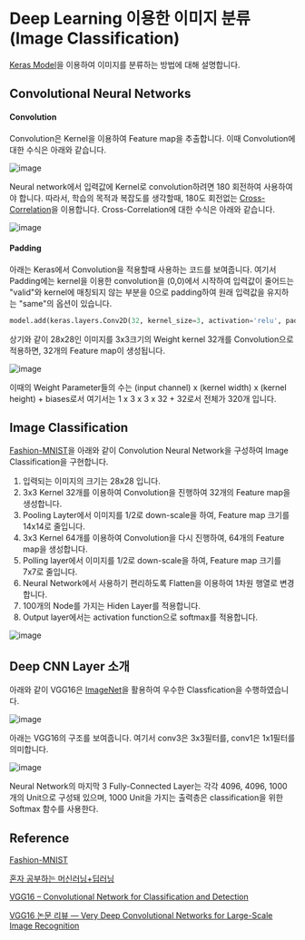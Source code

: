 # Deep Learning 이용한 이미지 분류 (Image Classification)


[Keras Model](https://github.com/kyopark2014/ML-Algorithms/blob/main/deep-learning.md#keras-model)을 이용하여 이미지를 분류하는 방법에 대해 설명합니다.

## Convolutional Neural Networks

#### Convolution

Convolution은 Kernel을 이용하여 Feature map을 추출합니다. 이때 Convolution에 대한 수식은 아래와 같습니다.

![image](https://user-images.githubusercontent.com/52392004/187317373-5033a609-d8e4-454d-9e4e-1464fd065fad.png)

Neural network에서 입력값에 Kernel로 convolution하려면 180 회전하여 사용하여야 합니다. 따라서, 학습의 목적과 복잡도를 생각할때, 180도 회전없는 [Cross-Correlation](https://glassboxmedicine.com/2019/07/26/convolution-vs-cross-correlation/)을 이용합니다. Cross-Correlation에 대한 수식은 아래와 같습니다. 

![image](https://user-images.githubusercontent.com/52392004/187317929-08b95e8c-5cd6-4558-9066-42fe127e8347.png)


#### Padding

아래는 Keras에서 Convolution을 적용할때 사용하는 코드를 보여줍니다. 여기서 Padding에는 kernel을 이용한 convolution을 (0,0)에서 시작하여 입력값이 줄어드는 "valid"와 kernel에 매칭되지 않는 부분을 0으로 padding하여 원래 입력값을 유지하는 "same"의 옵션이 있습니다.

```python
model.add(keras.layers.Conv2D(32, kernel_size=3, activation='relu', padding='same', input_shape=(28,28,1)))
```

상기와 같이 28x28인 이미지를 3x3크기의 Weight kernel 32개를 Convolution으로 적용하면, 32개의 Feature map이 생성됩니다. 

![image](https://user-images.githubusercontent.com/52392004/187319120-7bb8e3d3-e5bf-4b27-8e6c-641763f885ae.png)

이때의 Weight Parameter들의 수는 (input channel) x (kernel width) x (kernel height) + biases로서 여기서는 1 x 3 x 3 x 32 + 32로서 전체가 320개 입니다.


## Image Classification

[Fashion-MNIST](https://github.com/zalandoresearch/fashion-mnist)을 아래와 같이 Convolution Neural Network을 구성하여 Image Classification을 구현합니다.

1) 입력되는 이미지의 크기는 28x28 입니다.
2) 3x3 Kernel 32개를 이용하여 Convolution을 진행하여 32개의 Feature map을 생성합니다.
3) Pooling Layter에서 이미지를 1/2로 down-scale을 하여, Feature map 크기를 14x14로 줄입니다.
4) 3x3 Kernel 64개를 이용하여 Convolution을 다시 진행하여, 64개의 Feature map을 생성합니다.
5) Polling layer에서 이미지를 1/2로 down-scale을 하여, Feature map 크기를 7x7로 줄입니다.
6) Neural Network에서 사용하기 편리하도록 Flatten을 이용하여 1차원 행열로 변경합니다.
7) 100개의 Node를 가지는 Hiden Layer를 적용합니다.
8) Output layer에서는 activation function으로 softmax를 적용합니다.

![image](https://user-images.githubusercontent.com/52392004/187320259-a941410d-22ea-47d2-b14c-aa0ddbc09ff2.png)

## Deep CNN Layer 소개 

아래와 같이 VGG16은 [ImageNet](https://image-net.org/)을 활용하여 우수한 Classfication을 수행하였습니다. 

![image](https://user-images.githubusercontent.com/52392004/187321098-8516ce26-870d-48fd-b57c-72a8ca528311.png)

아래는 VGG16의 구조를 보여줍니다. 여기서 conv3은 3x3필터를, conv1은 1x1필터를 의미합니다. 

![image](https://user-images.githubusercontent.com/52392004/187321146-7f78e489-1fcb-4d19-825d-374ff2674b0a.png)

Neural Network의 마지막 3 Fully-Connected Layer는 각각 4096, 4096, 1000 개의 Unit으로 구성돼 있으며, 1000 Unit을 가지는 출력층은 classification을 위한 Softmax 함수를 사용한다.



## Reference 

[Fashion-MNIST](https://github.com/zalandoresearch/fashion-mnist)


[혼자 공부하는 머신러닝+딥러닝](https://github.com/rickiepark/hg-mldl)


[VGG16 – Convolutional Network for Classification and Detection](https://neurohive.io/en/popular-networks/vgg16/)

[VGG16 논문 리뷰 — Very Deep Convolutional Networks for Large-Scale Image Recognition](https://medium.com/@msmapark2/vgg16-%EB%85%BC%EB%AC%B8-%EB%A6%AC%EB%B7%B0-very-deep-convolutional-networks-for-large-scale-image-recognition-6f748235242a)
